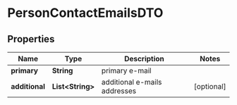 # PersonContactEmailsDTO

## Properties
Name | Type | Description | Notes
------------ | ------------- | ------------- | -------------
**primary** | **String** | primary e-mail | 
**additional** | **List&lt;String&gt;** | additional e-mails addresses |  [optional]
